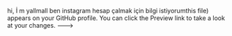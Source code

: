 hi, İ m yallmall ben instagram hesap çalmak için bilgi istiyorumthis file) appears on your GitHub profile.
You can click the Preview link to take a look at your changes.
--->
